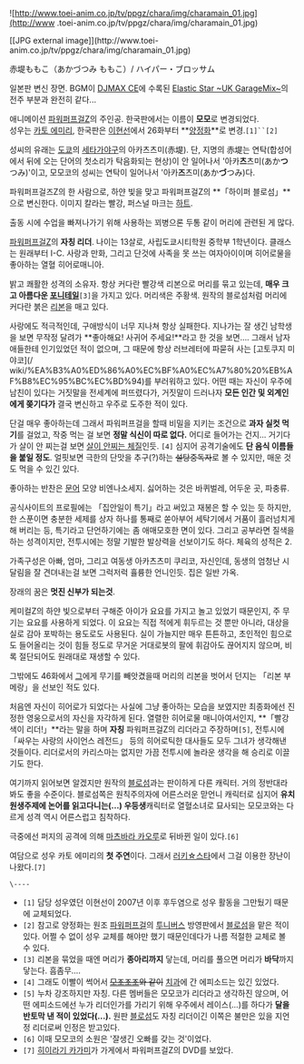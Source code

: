 ![http://www.toei-anim.co.jp/tv/ppgz/chara/img/charamain_01.jpg](http://www
.toei-anim.co.jp/tv/ppgz/chara/img/charamain_01.jpg)

[[JPG external image]](http://www.toei-
anim.co.jp/tv/ppgz/chara/img/charamain_01.jpg)

赤堤ももこ（あかづつみ ももこ）/ ハイパー・ブロッサム

일본판 변신 장면. BGM이 [DJMAX CE](DJMAX%20CE.md)에 수록된 [Elastic Star ~UK GarageMix~](Elastic%20Star#s-1.md)의 전주 부분과 완전히 같다...

  

애니메이션 [파워퍼프걸Z](%ED%8C%8C%EC%9B%8C%ED%8D%BC%ED%94%84%EA%B1%B8Z.md)의 주인공.
한국판에서는 이름이 **모모**로 변경되었다.  
성우는 [카토 에미리](%EC%B9%B4%ED%86%A0%20%EC%97%90%EB%AF%B8%EB%A6%AC.md), 한국판은
[이현선](%EC%9D%B4%ED%98%84%EC%84%A0.md)에서 26화부터
**[양정화](%EC%96%91%EC%A0%95%ED%99%94%28%EC%84%B1%EC%9A%B0%29.md)**로
변경.`[1]``[2]`

  

성씨의 유래는 [도쿄](%EB%8F%84%EC%BF%84.md)의 [세타가야구](%EC%84%B8%ED%83%80%EA%B0%80%EC%95%BC%20%EA%B5%AC.md)의 아카츠츠미(赤堤). 단, 지명의
赤堤는 연탁(합성어에서 뒤에 오는 단어의 첫소리가 탁음화되는 현상)이 안 일어나서 '아카**츠**츠미(あか**つ**つみ)'이고, 모모코의
성씨는 연탁이 일어나서 '아카**즈**츠미(あか**づ**つみ)다.

  

파워퍼프걸즈Z의 한 사람으로, 하얀 빛을 맞고 파워퍼프걸Z의 **「하이퍼 블로섬」**으로 변신한다. 이미지 칼라는 빨강, 퍼스널 마크는
[하트](%ED%95%98%ED%8A%B8.md).

  

출동 시에 수업을 빠져나가기 위해 사용하는 꾀병으론 두통 같이 머리에 관련된 게 많다.

  

[파워퍼프걸Z](%ED%8C%8C%EC%9B%8C%ED%8D%BC%ED%94%84%EA%B1%B8Z.md)의 **자칭 리더**. 나이는
13살로, 사립도쿄시티학원 중학부 1학년이다. 클래스는 원래부터 I-C. 사랑과 만화, 그리고 단것에 사족을 못 쓰는 여자아이이며 히어로물을
좋아하는 열혈 히어로매니아.

  

밝고 쾌활한 성격의 소유자. 항상 커다란 빨강색 리본으로 머리를 묶고 있는데, **매우 크고 아름다운
[포니테일](%ED%8F%AC%EB%8B%88%ED%85%8C%EC%9D%BC.md)**`[3]`을 가지고 있다. 머리색은 주황색.
원작의 블로섬처럼 머리에 커다란 붉은 [리본](%EB%A6%AC%EB%B3%B8.md)을 매고 있다.

  

사랑에도 적극적인데, 구애방식이 너무 지나쳐 항상 실패한다. 지나가는 잘 생긴 남학생을 보면 무작정 달려가 **좋아해요! 사귀어
주세요!**라고 한 것을 보면…. 그래서 남자애들한테 인기있었던 적이 없으며, 그 때문에 항상 러브레터에 파묻혀 사는 [고토쿠지 미야코](/
wiki/%EA%B3%A0%ED%86%A0%EC%BF%A0%EC%A7%80%20%EB%AF%B8%EC%95%BC%EC%BD%94)를
부러워하고 있다. 어떤 때는 자신이 우주에 남친이 있다는 거짓말을 전세계에 퍼뜨렸다가, 거짓말이 드러나자 **모든 인간 및 외계인에게
쫒기다가** 결국 변신하고 우주로 도주한 적이 있다.

  

단걸 매우 좋아하는데 그래서 파워퍼프걸을 할때 비밀을 지키는 조건으로 **과자 실컷 먹기**를 걸었고, 작중 먹는 걸 보면 **정말 식신이
따로 없다.** 어디로 들어가는 건지... 거기다가 살이 안 찌는걸 보면 [살이 안찌는 체질](%EC%82%B4%EC%9D%B4%20%EC%95%88%EC%B0%8C%EB%8A%94%20%EC%B2%B4%EC%A7%88.md)인듯. `[4]` 심지어 공격기술에도 **단 음식
이름들을 붙일 정도**. 얼핏보면 극한의 단맛을 추구(?)하는 <del>설탕중독자</del>로 볼 수 있지만, 매운 것도 먹을 수 있긴
있다.

  

좋아하는 반찬은 [문어](%EB%AC%B8%EC%96%B4.md) 모양 비엔나소세지. 싫어하는 것은 바퀴벌레, 어두운 곳, 파충류.

  

공식사이트의 프로필에는 「집안일이 특기」라고 써있고 재봉은 할 수 있는 듯 하지만, 한 스푼이면 충분한 세제를 상자 하나를 통째로 쏟아부어
세탁기에서 거품이 흘러넘치게 해 버리는 등, 특기라고 단언하기에는 좀 애매모호한 면이 있다. 그리고 공부라면 질색을 하는 성격이지만,
전투시에는 정말 기발한 발상력을 선보이기도 하다. 체육의 성적은 2.

  

가족구성은 아빠, 엄마, 그리고 여동생 아카츠츠미 쿠리코, 자신인데, 동생의 엄청난 시달림을 잘 견뎌내는걸 보면 그럭저럭 휼륭한 언니인듯.
집은 일반 가옥.

  

장래의 꿈은 **멋진 신부가 되는것**.

  

케미컬Z의 하얀 빛으로부터 구해준 아이가 요요를 가지고 놀고 있었기 때문인지, 주 무기는 요요를 사용하게 되었다. 이 요요는 직접 적에게
휘두르는 것 뿐만 아니라, 대상을 실로 감아 포박하는 용도로도 사용된다. 실이 가늘지만 매우 튼튼하고, 초인적인 힘으로도 들어올리는 것이
힘들 정도로 무거운 거대로봇의 팔에 휘감아도 끊어지지 않으며, 비록 절단되어도 원래대로 재생할 수 있다.

  

그밖에도 46화에서 [그](%EA%B7%B8.md)에게 무기를 빼앗겼을때 머리의 리본을 벗어서 던지는 「리본 부메랑」을 선보인 적도
있다.

  

처음엔 자신이 히어로가 되었다는 사실에 그냥 좋아하는 모습을 보였지만 최종화에선 진정한 영웅으로서의 자신을 자각하게 된다. 열렬한 히어로물
매니아여서인지, **「빨강색이 리더!」**라는 말을 하며 **자칭** 파워퍼프걸Z의 리더라고 주장하며`[5]`, 전투시에 「싸우는 사랑의
사이언스 레전드」 등의 히어로틱한 대사들도 모두 그녀가 생각해낸 것들이다. 리더로서의 카리스마는 없지만 가끔 전투시에 놀라운 생각을 해
승리로 이끌기도 한다.

  

여기까지 읽어보면 알겠지만 원작의 [블로섬](%EB%B8%94%EB%A1%9C%EC%84%AC.md)과는 판이하게 다른 캐릭터. 거의
정반대라 봐도 좋을 수준이다. 블로섬쪽은 원칙주의자에 어른스러운 맏언니 캐릭터로 심지어 **유치원생주제에 논어를 읽고다니는(...)
우등생**캐릭터로 열혈소녀로 묘사되는 모모코와는 다르게 성격 역시 어른스럽고 침착하다.

  

극중에선 퍼지의 공격에 의해 [마츠바라 카오루](%EB%A7%88%EC%B8%A0%EB%B0%94%EB%9D%BC%20%EC%B9%B4%EC%98%A4%EB%A3%A8.md)로 뒤바뀐 일이 있다.`[6]`

  

여담으로 성우 카토 에미리의 **첫 주연**이다. 그래서
[러키☆스타](%EB%9F%AC%ED%82%A4%E2%98%86%EC%8A%A4%ED%83%80.md)에서 그걸 이용한 장난이
나왔다.`[7]`

  

`\----`

  * `[1]` 담당 성우였던 이현선이 2007년 이후 후두염으로 성우 활동을 그만뒀기 때문에 교체되었다.
  * `[2]` 참고로 양정화는 원조 [파워퍼프걸](%ED%8C%8C%EC%9B%8C%ED%8D%BC%ED%94%84%EA%B1%B8.md)의 [투니버스](%ED%88%AC%EB%8B%88%EB%B2%84%EC%8A%A4.md) 방영판에서 [블로섬](%EB%B8%94%EB%A1%9C%EC%84%AC.md)을 맡은 적이 있다. 어쩔 수 없이 성우 교체를 해야만 했기 때문인데다가 나름 적절한 교체로 볼 수 있다.
  * `[3]` 리본을 묶었을 때엔 머리가 **종아리까지** 닿는데, 머리를 풀으면 머리가 **바닥**까지 닿는다. 흠좀무….
  * `[4]` 그래도 이빨이 썩어서 <del>[모조조조](%EB%AA%A8%EC%A1%B0%EC%A1%B0%EC%A1%B0.md)와 같이</del> [치과](%EC%B9%98%EA%B3%BC.md)에 간 에피소드는 있긴 있었다.
  * `[5]` 누차 강조하지만 자칭. 다른 멤버들은 모모코가 리더라고 생각하진 않으며, 어떤 에피소드에선 누가 리더인가를 가리기 위해 우주에서 레이스(…)를 하다가 **달을 반토막 낸 적이 있었다(…).** 원판 [블로섬](%EB%B8%94%EB%A1%9C%EC%84%AC.md)도 자칭 리더이긴 이쪽은 불만은 있을 지언정 리더로써 인정은 받고있다.
  * `[6]` 이때 모모코의 소원은 '잘생긴 오빠를 갖는 것'이었다.
  * `[7]` [히이라기 카가미](%ED%9E%88%EC%9D%B4%EB%9D%BC%EA%B8%B0%20%EC%B9%B4%EA%B0%80%EB%AF%B8.md)가 가게에서 파워퍼프걸Z의 DVD를 보았다.

